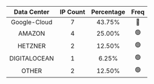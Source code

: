| Data Center | IP Count | Percentage | Freq |
|:------------:|:--------:|:-----------:|:-----:|
| Google-Cloud | 7 | 43.75% | 🔴 |
| AMAZON | 4 | 25.00% | 🟢 |
| HETZNER | 2 | 12.50% | 🟢 |
| DIGITALOCEAN | 1 | 6.25% | 🟢 |
| OTHER | 2 | 12.50% | 🟢 |
